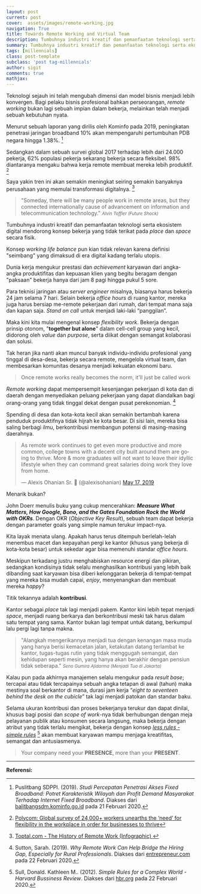 ```yaml
---
layout: post
current: post
cover:  assets/images/remote-working.jpg
navigation: True
title: Towards Remote Working and Virtual Team
description: Tumbuhnya industri kreatif dan pemanfaatan teknologi serta ekosistem digital mendorong konsep bekerja yang tidak terikat pada 'place' dan 'space' secara fisik.
summary: Tumbuhnya industri kreatif dan pemanfaatan teknologi serta ekosistem digital mendorong konsep bekerja yang tidak terikat pada 'place' dan 'space' secara fisik.
tags: [millennials]
class: post-template
subclass: 'post tag-millennials'
author: sigit
comments: true
mathjax:
---
```


Teknologi sejauh ini telah mengubah dimensi dan model bisnis menjadi lebih konvergen. Bagi pelaku bisnis profesional bahkan perseorangan, *remote working* bukan lagi sebuah impian dalam bekerja, melainkan telah menjadi sebuah kebutuhan nyata.

Menurut sebuah laporan yang dirilis oleh Kominfo pada 2019, peningkatan penetrasi jaringan broadband 10% akan mempengaruhi pertumbuhan PDB negara hingga 1.38%. [^1]

Sedangkan dalam sebuah survei global 2017 terhadap lebih dari 24.000 pekerja, 62% populasi pekerja sekarang bekerja secara fleksibel. 98% diantaranya mengaku bahwa kerja remote membuat mereka lebih produktif. [^2]

Saya yakin tren ini akan semakin meningkat seiring semakin banyaknya perusahaan yang memulai transformasi digitalnya. [^3]

> "Someday, there will be many people work in remote areas, but they connected internationally cause of advancement on information and telecommunication technology." <cite><small>Alvin Toffler (Future Shock)</small></cite>

Tumbuhnya industri kreatif dan pemanfaatan teknologi serta ekosistem digital mendorong konsep bekerja yang tidak terikat pada *place* dan *space* secara fisik.

Konsep *working life balance* pun kian tidak relevan karena definisi "seimbang" yang dimaksud di era digital kadang terlalu utopis.

Dunia kerja mengukur prestasi dan *achievement* karyawan dari angka-angka produktifitas dan kepuasan klien yang begitu beragam dengan "paksaan" bekerja hanya dari jam 8 pagi hingga pukul 5 sore.

Para teknisi jaringan atau *server engineer* misalnya, biasanya harus bekerja 24 jam selama 7 hari. Selain bekerja *office hours* di ruang kantor, mereka juga harus bersiap me-remote pekerjaan dari rumah, dari tempat mana saja dan kapan saja. *Stand on call* untuk menjadi laki-laki “panggilan”.

Maka kini kita mulai mengenal konsep *flexibility work*. Bekerja dengan prinsip otonom, "<b>together but alone</b>" dalam cell-cell group yang kecil, didorong oleh *value* dan *purpose*, serta diikat dengan semangat kolaborasi dan solusi.

Tak heran jika nanti akan muncul banyak individu-individu profesional yang tinggal di desa-desa, bekerja secara remote, mengelola virtual team, dan membesarkan komunitas desanya menjadi kekuatan ekonomi baru.

> Once remote works really becomes the norm, it'll just be called work

*Remote working* dapat mempersempit kesenjangan pekerjaan di kota dan di daerah dengan menyediakan peluang pekerjaan yang dapat diandalkan bagi orang-orang yang tidak tinggal dekat dengan pusat perekonomian. [^4]

Spending di desa dan kota-kota kecil akan semakin bertambah karena penduduk produktifnya tidak hijrah ke kota besar. Di sisi lain, mereka bisa saling berbagi ilmu, berkontribusi membangun potensi di masing-masing daerahnya.

<blockquote class="twitter-tweet"><p lang="en" dir="ltr">As remote work continues to get even more productive and more common, college towns with a decent city built around them are going to thrive. More &amp; more graduates will not want to leave their idyllic lifestyle when they can command great salaries doing work they love from home.</p>&mdash; Alexis Ohanian Sr. 🚀 (@alexisohanian) <a href="https://twitter.com/alexisohanian/status/1129296845816176640?ref_src=twsrc%5Etfw">May 17, 2019</a></blockquote> <script async src="https://platform.twitter.com/widgets.js" charset="utf-8"></script>

Menarik bukan?

John Doerr menulis buku yang cukup mencerahkan: <b>*Measure What Matters, How Google, Bono, and the Gates Foundation Rock the World with OKRs*</b>. Dengan OKR (*Objective Key Result*), sebuah team dapat bekerja dengan parameter goals yang simple namun terukur impact-nya.

Kita layak menata ulang. Apakah harus terus ditempuh berlelah-lelah menembus macet dan kepayahan pergi ke kantor (khusus yang bekerja di kota-kota besar) untuk sekedar agar bisa memenuhi standar *office hours*.

Meskipun terkadang justru menghabiskan resource energi dan pikiran, sedangkan kondisinya tidak selalu menghasilkan kontribusi yang lebih baik dibanding saat karyawan bisa diberi kelonggaran bekerja di tempat-tempat yang mereka bisa mudah capai, *enjoy*, menyenangkan dan membuat mereka *happy*?

Titik tekannya adalah **kontribusi**.

Kantor sebagai *place* tak lagi menjadi pakem. Kantor kini lebih tepat menjadi *space*, menjadi ruang berkarya dan berkontribusi meski tak harus dalam satu tempat yang sama. Kantor bukan lagi tempat untuk datang, berkumpul lalu pergi lagi tanpa makna.

> "Alangkah mengerikannya menjadi tua dengan kenangan masa muda yang hanya berisi kemacetan jalan, ketakutan datang terlambat ke kantor, tugas-tugas rutin yang tidak menggugah semangat, dan kehidupan seperti mesin, yang hanya akan berakhir dengan pensiun tidak seberapa." <cite><small>Seno Gumira Ajidarma (Menjadi Tua di Jakarta)</small></cite>

Kalau pun pada akhirnya manajemen selalu mengukur pada *result base*; tercapai atau tidak tercapainya sebuah angka tetapan di awal (tahun) maka mestinya soal berkantor di mana, durasi jam kerja “*eight to seventeen behind the desk on the cubicle*”  tak lagi menjadi patokan dan standar baku.

Selama ukuran kontribusi dan proses bekerjanya terukur dan dapat dinilai, khusus bagi posisi dan *scope of work*-nya tidak berhubungan dengan meja pelayanan publik atau konsumen secara langsung, maka bekerja dengan atribut yang tidak terlalu mengikat, bekerja dengan konsep [*less rules - simple rules*](https://hbr.org/2012/09/simple-rules-for-a-complex-world) [^5] akan membuat karyawan mampu menjaga kreatifitas, semangat dan antusiasmenya.

> Your company need your **PRESENCE**, more than your **PRESENT**.

-----
**Referensi:**

[^1]: Puslitbang SDPPI. (2019). *Studi Percepatan Penetrasi Akses Fixed Broadband: Potret Karakteristik Wilayah dan Profit Demand Masyarakat Terhadap Internet Fixed Broadband*. Diakses dari [balitbangsdm.kominfo.go.id](https://balitbangsdm.kominfo.go.id/?mod=publikasi&a=dl&page_id=463&cid=29&download_id=197) pada 21 Februari 2020.

[^2]: [Polycom: Global survey of 24,000+ workers unearths the ‘need’ for flexibility in the workplace in order for businesses to thrive](https://www.polycom.com/company/news/press-releases/2017/20170321.html)

[^3]: [Toptal.com - The History of Remote Work (Infographic) ](https://publications.toptal.com/hubfs/Insights/Toptal-History-of-Remote-Work.pdf)

[^4]: Sutton, Sarah. (2019). *Why Remote Work Can Help Bridge the Hiring Gap, Especially for Rural Professionals*. Diakses dari [entrepreneur.com](https://www.entrepreneur.com/article/331817) pada 22 Februari 2020.

[^5]: Sull, Donald. Kathleen M.. (2012). *Simple Rules for a Complex World - Harvard Bussiness Review*. Diakses dari [hbr.org](https://hbr.org/2012/09/simple-rules-for-a-complex-world) pada 22 Februari 2020.